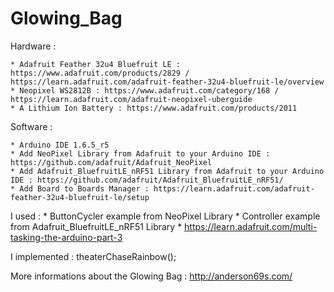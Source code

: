 # Glowing_Bag	

Hardware : 

	* Adafruit Feather 32u4 Bluefruit LE : https://www.adafruit.com/products/2829 / https://learn.adafruit.com/adafruit-feather-32u4-bluefruit-le/overview
	* Neopixel WS2812B : https://www.adafruit.com/category/168 / https://learn.adafruit.com/adafruit-neopixel-uberguide
	* A Lithium Ion Battery : https://www.adafruit.com/products/2011

Software : 
	
	* Arduino IDE 1.6.5_r5
	* Add NeoPixel Library from Adafruit to your Arduino IDE : https://github.com/adafruit/Adafruit_NeoPixel
	* Add Adafruit_BluefruitLE_nRF51 Library from Adafruit to your Arduino IDE : https://github.com/adafruit/Adafruit_BluefruitLE_nRF51/
	* Add Board to Boards Manager : https://learn.adafruit.com/adafruit-feather-32u4-bluefruit-le/setup 
	
I used :
 	* ButtonCycler example from NeoPixel Library
 	* Controller example from Adafruit_BluefruitLE_nRF51 Library
 	* https://learn.adafruit.com/multi-tasking-the-arduino-part-3
 
 I implemented : theaterChaseRainbow();

More informations about the Glowing Bag : http://anderson69s.com/
